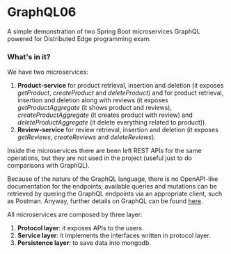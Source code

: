 # GraphQL06
A simple demonstration of two Spring Boot microservices GraphQL powered for Distributed Edge programming exam.

### What's in it?
We have two microservices:

1. **Product-service** for product retrieval, insertion and deletion (it exposes *getProduct*, *createProduct* and *deleteProduct*) and for product retrieval, insertion and deletion along with reviews (it exposes *getProductAggregate* (it shows product and reviews), *createProductAggregate* (it creates product with review) and *deleteProductAggregate* (it delete everything related to product)).
2. **Review-service** for review retrieval, insertion and deletion (it exposes *getReviews*, *createReviews* and *deleteReviews*).

Inside the microservices there are been left REST APIs for the same operations, but they are not used in the project (useful just to do comparisons with GraphQL).

Because of the nature of the GraphQL language, there is no OpenAPI-like documentation for the endpoints; available queries and mutations can be retrieved by quering the GraphQL endpoints via an appropriate client, such as Postman.
Anyway, further details on GraphQL can be found [here](https://github.com/AlfaSierra92/GraphQL06/blob/release-rc/GraphQL.md).

All microservices are composed by three layer:
1. **Protocol layer**: it exposes APIs to the users.
2. **Service layer**: it implements the interfaces written in protocol layer.
3. **Persistence layer**: to save data into mongodb.


